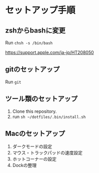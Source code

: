 # セットアップ手順
## zshからbashに変更
Run `chsh -s /bin/bash`

https://support.apple.com/ja-jp/HT208050

## gitのセットアップ
Run `git`

## ツール類のセットアップ
1. Clone this repository.
2. run `sh ~/dotfiles/.bin/install.sh`

## Macのセットアップ
1. ダークモードの設定
2. マウス・トラックパッドの速度設定
3. ホットコーナーの設定
4. Dockの整理
